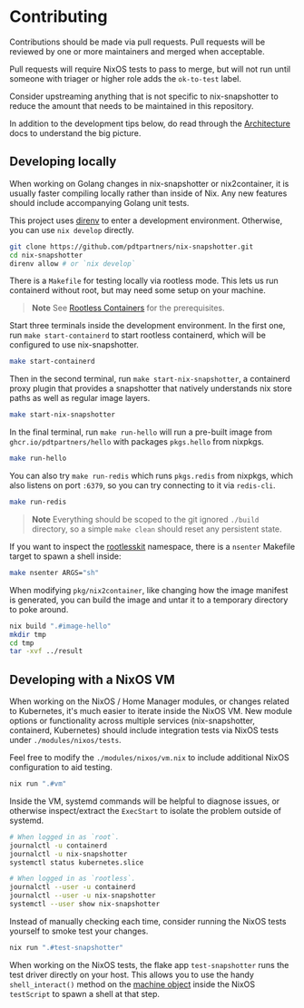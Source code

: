 # Contributing

Contributions should be made via pull requests. Pull requests will be reviewed
by one or more maintainers and merged when acceptable.

Pull requests will require NixOS tests to pass to merge, but will not run until
someone with triager or higher role adds the `ok-to-test` label.

Consider upstreaming anything that is not specific to nix-snapshotter to reduce
the amount that needs to be maintained in this repository.

In addition to the development tips below, do read through the
[Architecture](docs/architecture.md) docs to understand the big picture.

## Developing locally

When working on Golang changes in nix-snapshotter or nix2container, it is
usually faster compiling locally rather than inside of Nix. Any new features
should include accompanying Golang unit tests.

This project uses [direnv](https://github.com/direnv/direnv) to enter a
development environment. Otherwise, you can use `nix develop` directly.

```sh
git clone https://github.com/pdtpartners/nix-snapshotter.git
cd nix-snapshotter
direnv allow # or `nix develop`
```

There is a `Makefile` for testing locally via rootless mode. This lets us run
containerd without root, but may need some setup on your machine.

> **Note**
> See [Rootless Containers][rootless-containers] for the prerequisites.

Start three terminals inside the development environment. In the first one,
run `make start-containerd` to start rootless containerd, which will be
configured to use nix-snapshotter.

```sh
make start-containerd
```

Then in the second terminal, run `make start-nix-snapshotter`, a containerd proxy
plugin that provides a snapshotter that natively understands nix store paths
as well as regular image layers.

```sh
make start-nix-snapshotter
```

In the final terminal, run `make run-hello` will run a pre-built image from
`ghcr.io/pdtpartners/hello` with packages `pkgs.hello` from nixpkgs.

```sh
make run-hello
```

You can also try `make run-redis` which runs `pkgs.redis` from nixpkgs, which
also listens on port `:6379`, so you can try connecting to it via
`redis-cli`.

```sh
make run-redis
```

> **Note**
> Everything should be scoped to the git ignored `./build` directory, so a
> simple `make clean` should reset any persistent state.

If you want to inspect the [rootlesskit][rootlesskit] namespace, there is a `nsenter`
Makefile target to spawn a shell inside:

```sh
make nsenter ARGS="sh"
```

When modifying `pkg/nix2container`, like changing how the image manifest is
generated, you can build the image and untar it to a temporary directory to
poke around.

```sh
nix build ".#image-hello"
mkdir tmp
cd tmp
tar -xvf ../result
```

## Developing with a NixOS VM

When working on the NixOS / Home Manager modules, or changes related to
Kubernetes, it's much easier to iterate inside the NixOS VM. New module options
or functionality across multiple services (nix-snapshotter, containerd,
Kubernetes) should include integration tests via NixOS tests under
`./modules/nixos/tests`.

Feel free to modify the `./modules/nixos/vm.nix` to include additional NixOS
configuration to aid testing.

```sh
nix run ".#vm"
```

Inside the VM, systemd commands will be helpful to diagnose issues, or
otherwise inspect/extract the `ExecStart` to isolate the problem outside of
systemd.

```sh
# When logged in as `root`.
journalctl -u containerd
journalctl -u nix-snapshotter
systemctl status kubernetes.slice

# When logged in as `rootless`.
journalctl --user -u containerd
journalctl --user -u nix-snapshotter
systemctl --user show nix-snapshotter
```

Instead of manually checking each time, consider running the NixOS tests
yourself to smoke test your changes.

```sh
nix run ".#test-snapshotter"
```

When working on the NixOS tests, the flake app `test-snapshotter` runs the test
driver directly on your host. This allows you to use the handy
`shell_interact()` method on the [machine object][machine-object] inside the
NixOS `testScript` to spawn a shell at that step.

[machine-object]: https://nixos.org/manual/nixos/stable/#ssec-machine-objects
[rootless-containers]: https://rootlesscontaine.rs/getting-started/common/
[rootlesskit]: https://github.com/rootless-containers/rootlesskit
